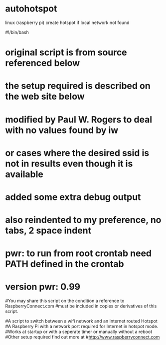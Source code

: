 # autohotspot
linux (raspberry pi) create hotspot if local network not found

#!/bin/bash
# original script is from source referenced below
# the setup required is described on the web site below
# modified by Paul W. Rogers to deal with no values found by iw
# or cases where the desired ssid is not in results even though it is available
# 
# added some extra debug output
# also reindented to my preference, no tabs, 2 space indent
#
# pwr: to run from root crontab need PATH defined in the crontab
#
# version pwr: 0.99

#You may share this script on the condition a reference to RaspberryConnect.com 
#must be included in copies or derivatives of this script. 

#A script to switch between a wifi network and an Internet routed Hotspot
#A Raspberry Pi with a network port required for Internet in hotspot mode.
#Works at startup or with a seperate timer or manually without a reboot
#Other setup required find out more at
#http://www.raspberryconnect.com
